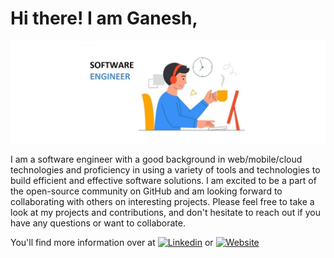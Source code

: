 # Hi there! I am Ganesh,

<img title="Software Engineering" alt="Software Engineering" src="https://github.com/ganeshkakade/ganeshkakade/blob/main/assets/software%20engineer.jpg"/>

I am a software engineer with a good background in web/mobile/cloud technologies and proficiency in using a variety of tools and technologies to build efficient and effective software solutions. I am excited to be a part of the open-source community on GitHub and am looking forward to collaborating with others on interesting projects. Please feel free to take a look at my projects and contributions, and don't hesitate to reach out if you have any questions or want to collaborate.

You'll find more information over at [![Linkedin](https://img.shields.io/badge/-LinkedIn-0e76a8?style=flat-square&logo=Linkedin&logoColor=white)](https://www.linkedin.com/in/ganeshkakade0) or [![Website](https://img.shields.io/badge/Website-3b5998?style=flat-square&logo=google-chrome&logoColor=white)](https://ganeshkakade.github.io)
